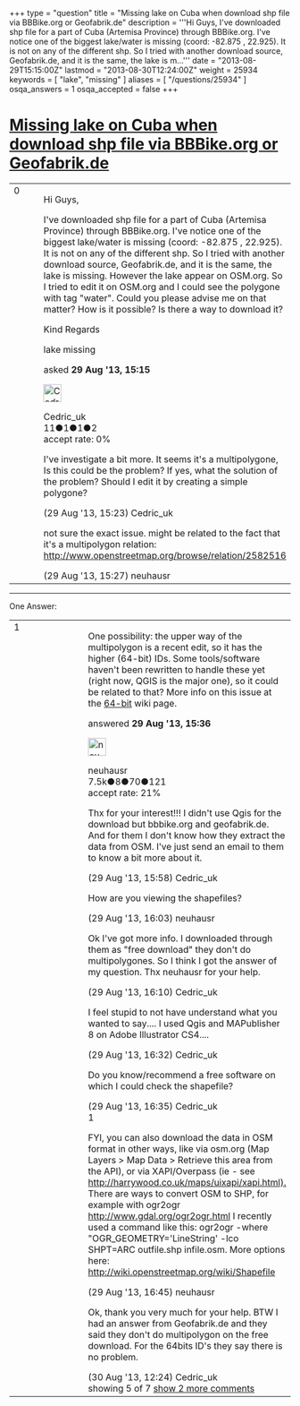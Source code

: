+++
type = "question"
title = "Missing lake on Cuba when download shp file via BBBike.org or Geofabrik.de"
description = '''Hi Guys, I&#x27;ve downloaded shp file for a part of Cuba (Artemisa Province) through BBBike.org. I&#x27;ve notice one of the biggest lake/water is missing (coord: -82.875 , 22.925). It is not on any of the different shp. So I tried with another download source, Geofabrik.de, and it is the same, the lake is m...'''
date = "2013-08-29T15:15:00Z"
lastmod = "2013-08-30T12:24:00Z"
weight = 25934
keywords = [ "lake", "missing" ]
aliases = [ "/questions/25934" ]
osqa_answers = 1
osqa_accepted = false
+++

<div class="headNormal">

# [Missing lake on Cuba when download shp file via BBBike.org or Geofabrik.de](/questions/25934/missing-lake-on-cuba-when-download-shp-file-via-bbbikeorg-or-geofabrikde)

</div>

<div id="main-body">

<div id="askform">

<table id="question-table" style="width:100%;">
<colgroup>
<col style="width: 50%" />
<col style="width: 50%" />
</colgroup>
<tbody>
<tr>
<td style="width: 30px; vertical-align: top"><div class="vote-buttons">
<span id="post-25934-upvote" class="ajax-command post-vote up" rel="nofollow" title="I like this post (click again to cancel)"> </span>
<div id="post-25934-score" class="post-score" title="current number of votes">
0
</div>
<span id="post-25934-downvote" class="ajax-command post-vote down" rel="nofollow" title="I dont like this post (click again to cancel)"> </span> <span id="favorite-mark" class="ajax-command favorite-mark" rel="nofollow" title="mark/unmark this question as favorite (click again to cancel)"> </span>
<div id="favorite-count" class="favorite-count">
&#10;</div>
</div></td>
<td><div id="item-right">
<div class="question-body">
<p>Hi Guys,</p>
<p>I've downloaded shp file for a part of Cuba (Artemisa Province) through BBBike.org. I've notice one of the biggest lake/water is missing (coord: -82.875 , 22.925). It is not on any of the different shp. So I tried with another download source, Geofabrik.de, and it is the same, the lake is missing. However the lake appear on OSM.org. So I tried to edit it on OSM.org and I could see the polygone with tag "water". Could you please advise me on that matter? How is it possible? Is there a way to download it?</p>
<p>Kind Regards</p>
</div>
<div id="question-tags" class="tags-container tags">
<span class="post-tag tag-link-lake" rel="tag" title="see questions tagged &#39;lake&#39;">lake</span> <span class="post-tag tag-link-missing" rel="tag" title="see questions tagged &#39;missing&#39;">missing</span>
</div>
<div id="question-controls" class="post-controls">
&#10;</div>
<div class="post-update-info-container">
<div class="post-update-info post-update-info-user">
<p>asked <strong>29 Aug '13, 15:15</strong></p>
<img src="https://secure.gravatar.com/avatar/0fb849ee5915f2c1ac0196ab3866acb6?s=32&amp;d=identicon&amp;r=g" class="gravatar" width="32" height="32" alt="Cedric_uk&#39;s gravatar image" />
<p><span>Cedric_uk</span><br />
<span class="score" title="11 reputation points">11</span><span title="1 badges"><span class="badge1">●</span><span class="badgecount">1</span></span><span title="1 badges"><span class="silver">●</span><span class="badgecount">1</span></span><span title="2 badges"><span class="bronze">●</span><span class="badgecount">2</span></span><br />
<span class="accept_rate" title="Rate of the user&#39;s accepted answers">accept rate:</span> <span title="Cedric_uk has no accepted answers">0%</span></p>
</div>
</div>
<div id="comments-container-25934" class="comments-container">
<span id="25935"></span>
<div id="comment-25935" class="comment">
<div id="post-25935-score" class="comment-score">
&#10;</div>
<div class="comment-text">
<p>I've investigate a bit more. It seems it's a multipolygone, Is this could be the problem? If yes, what the solution of the problem? Should I edit it by creating a simple polygone?</p>
</div>
<div id="comment-25935-info" class="comment-info">
<span class="comment-age">(29 Aug '13, 15:23)</span> <span class="comment-user userinfo">Cedric_uk</span>
</div>
</div>
<span id="25936"></span>
<div id="comment-25936" class="comment">
<div id="post-25936-score" class="comment-score">
&#10;</div>
<div class="comment-text">
<p>not sure the exact issue. might be related to the fact that it's a multipolygon relation: <a href="http://www.openstreetmap.org/browse/relation/2582516">http://www.openstreetmap.org/browse/relation/2582516</a></p>
</div>
<div id="comment-25936-info" class="comment-info">
<span class="comment-age">(29 Aug '13, 15:27)</span> <span class="comment-user userinfo">neuhausr</span>
</div>
</div>
</div>
<div id="comment-tools-25934" class="comment-tools">
&#10;</div>
<div class="clear">
&#10;</div>
<div id="comment-25934-form-container" class="comment-form-container">
&#10;</div>
<div class="clear">
&#10;</div>
</div></td>
</tr>
</tbody>
</table>

------------------------------------------------------------------------

<div class="tabBar">

<span id="sort-top"></span>

<div class="headQuestions">

One Answer:

</div>

</div>

<span id="25937"></span>

<div id="answer-container-25937" class="answer">

<table style="width:100%;">
<colgroup>
<col style="width: 50%" />
<col style="width: 50%" />
</colgroup>
<tbody>
<tr>
<td style="width: 30px; vertical-align: top"><div class="vote-buttons">
<span id="post-25937-upvote" class="ajax-command post-vote up" rel="nofollow" title="I like this post (click again to cancel)"> </span>
<div id="post-25937-score" class="post-score" title="current number of votes">
1
</div>
<span id="post-25937-downvote" class="ajax-command post-vote down" rel="nofollow" title="I dont like this post (click again to cancel)"> </span>
</div></td>
<td><div class="item-right">
<div class="answer-body">
<p>One possibility: the upper way of the multipolygon is a recent edit, so it has the higher (64-bit) IDs. Some tools/software haven't been rewritten to handle these yet (right now, QGIS is the major one), so it could be related to that? More info on this issue at the <a href="http://wiki.openstreetmap.org/wiki/64-bit_Identifiers">64-bit</a> wiki page.</p>
</div>
<div class="answer-controls post-controls">
&#10;</div>
<div class="post-update-info-container">
<div class="post-update-info post-update-info-user">
<p>answered <strong>29 Aug '13, 15:36</strong></p>
<img src="https://secure.gravatar.com/avatar/cebf8499a8a3009705e261cfd224e8c0?s=32&amp;d=identicon&amp;r=g" class="gravatar" width="32" height="32" alt="neuhausr&#39;s gravatar image" />
<p><span>neuhausr</span><br />
<span class="score" title="7460 reputation points"><span>7.5k</span></span><span title="8 badges"><span class="badge1">●</span><span class="badgecount">8</span></span><span title="70 badges"><span class="silver">●</span><span class="badgecount">70</span></span><span title="121 badges"><span class="bronze">●</span><span class="badgecount">121</span></span><br />
<span class="accept_rate" title="Rate of the user&#39;s accepted answers">accept rate:</span> <span title="neuhausr has 36 accepted answers">21%</span></p>
</div>
</div>
<div id="comments-container-25937" class="comments-container">
<span id="25938"></span>
<div id="comment-25938" class="comment">
<div id="post-25938-score" class="comment-score">
&#10;</div>
<div class="comment-text">
<p>Thx for your interest!!! I didn't use Qgis for the download but bbbike.org and geofabrik.de. And for them I don't know how they extract the data from OSM. I've just send an email to them to know a bit more about it.</p>
</div>
<div id="comment-25938-info" class="comment-info">
<span class="comment-age">(29 Aug '13, 15:58)</span> <span class="comment-user userinfo">Cedric_uk</span>
</div>
</div>
<span id="25939"></span>
<div id="comment-25939" class="comment">
<div id="post-25939-score" class="comment-score">
&#10;</div>
<div class="comment-text">
<p>How are you viewing the shapefiles?</p>
</div>
<div id="comment-25939-info" class="comment-info">
<span class="comment-age">(29 Aug '13, 16:03)</span> <span class="comment-user userinfo">neuhausr</span>
</div>
</div>
<span id="25940"></span>
<div id="comment-25940" class="comment">
<div id="post-25940-score" class="comment-score">
&#10;</div>
<div class="comment-text">
<p>Ok I've got more info. I downloaded through them as "free download" they don't do multipolygones. So I think I got the answer of my question. Thx neuhausr for your help.</p>
</div>
<div id="comment-25940-info" class="comment-info">
<span class="comment-age">(29 Aug '13, 16:10)</span> <span class="comment-user userinfo">Cedric_uk</span>
</div>
</div>
<span id="25942"></span>
<div id="comment-25942" class="comment">
<div id="post-25942-score" class="comment-score">
&#10;</div>
<div class="comment-text">
<p>I feel stupid to not have understand what you wanted to say.... I used Qgis and MAPublisher 8 on Adobe Illustrator CS4....</p>
</div>
<div id="comment-25942-info" class="comment-info">
<span class="comment-age">(29 Aug '13, 16:32)</span> <span class="comment-user userinfo">Cedric_uk</span>
</div>
</div>
<span id="25943"></span>
<div id="comment-25943" class="comment not_top_scorer">
<div id="post-25943-score" class="comment-score">
&#10;</div>
<div class="comment-text">
<p>Do you know/recommend a free software on which I could check the shapefile?</p>
</div>
<div id="comment-25943-info" class="comment-info">
<span class="comment-age">(29 Aug '13, 16:35)</span> <span class="comment-user userinfo">Cedric_uk</span>
</div>
</div>
<span id="25946"></span>
<div id="comment-25946" class="comment">
<div id="post-25946-score" class="comment-score">
1
</div>
<div class="comment-text">
<p>FYI, you can also download the data in OSM format in other ways, like via osm.org (Map Layers &gt; Map Data &gt; Retrieve this area from the API), or via XAPI/Overpass (ie - see <a href="http://harrywood.co.uk/maps/uixapi/xapi.html).">http://harrywood.co.uk/maps/uixapi/xapi.html).</a> There are ways to convert OSM to SHP, for example with ogr2ogr <a href="http://www.gdal.org/ogr2ogr.html">http://www.gdal.org/ogr2ogr.html</a> I recently used a command like this: ogr2ogr -where "OGR_GEOMETRY='LineString' -lco SHPT=ARC outfile.shp infile.osm. More options here: <a href="http://wiki.openstreetmap.org/wiki/Shapefile">http://wiki.openstreetmap.org/wiki/Shapefile</a></p>
</div>
<div id="comment-25946-info" class="comment-info">
<span class="comment-age">(29 Aug '13, 16:45)</span> <span class="comment-user userinfo">neuhausr</span>
</div>
</div>
<span id="25961"></span>
<div id="comment-25961" class="comment not_top_scorer">
<div id="post-25961-score" class="comment-score">
&#10;</div>
<div class="comment-text">
<p>Ok, thank you very much for your help. BTW I had an answer from Geofabrik.de and they said they don't do multipolygon on the free download. For the 64bits ID's they say there is no problem.</p>
</div>
<div id="comment-25961-info" class="comment-info">
<span class="comment-age">(30 Aug '13, 12:24)</span> <span class="comment-user userinfo">Cedric_uk</span>
</div>
</div>
</div>
<div id="comment-tools-25937" class="comment-tools">
<span class="comments-showing"> showing 5 of 7 </span> <a href="#" class="show-all-comments-link">show 2 more comments</a>
</div>
<div class="clear">
&#10;</div>
<div id="comment-25937-form-container" class="comment-form-container">
&#10;</div>
<div class="clear">
&#10;</div>
</div></td>
</tr>
</tbody>
</table>

</div>

<div class="paginator-container-left">

</div>

</div>

</div>


